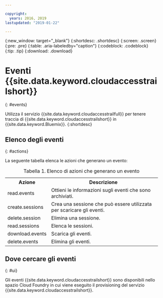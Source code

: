```yaml
---

copyright:
  years: 2016, 2019
lastupdated: "2019-01-22"

---
```


{:new_window: target="_blank"}
{:shortdesc: .shortdesc}
{:screen: .screen}
{:pre: .pre}
{:table: .aria-labeledby="caption"}
{:codeblock: .codeblock}
{:tip: .tip}
{:download: .download}


# Eventi {{site.data.keyword.cloudaccesstrailshort}}
{: #events}

Utilizza il servizio {{site.data.keyword.cloudaccesstrailfull}} per tenere traccia di {{site.data.keyword.cloudaccesstrailshort}} in {{site.data.keyword.Bluemix}}. 
{:shortdesc}



## Elenco degli eventi
{: #actions}

La seguente tabella elenca le azioni che generano un evento:

<table>
  <caption>Tabella 1. Elenco di azioni che generano un evento</caption>
  <tr>
    <th>Azione</th>
	  <th>Descrizione</th>
  <tr>
  <tr>
    <td>read.events</td>
	  <td>Ottieni le informazioni sugli eventi che sono archiviati.</td>
  </tr>
  <tr>
    <td>create.sessions</td>
	  <td>Crea una sessione che può essere utilizzata per scaricare gli eventi.</td>
  </tr>
  <tr>
    <td>delete.session</td>
	  <td>Elimina una sessione.</td>
  </tr>
  <tr>
    <td>read.sessions</td>
	  <td>Elenca le sessioni.</td>
  </tr>
  <tr>
    <td>download.events</td>
	  <td>Scarica gli eventi.</td>
  </tr>
  <tr>
    <td>delete.events</td>
	  <td>Elimina gli eventi.</td>
  </tr>
</table>


## Dove cercare gli eventi
{: #ui}
 	
Gli eventi {{site.data.keyword.cloudaccesstrailshort}} sono disponibili nello spazio Cloud Foundry in cui viene eseguito il provisioning del servizio {{site.data.keyword.cloudaccesstrailshort}}.
